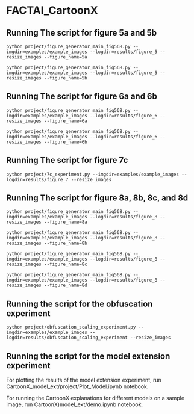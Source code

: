 # FACTAI_CartoonX

## Running The script for figure 5a and 5b

```
python project/figure_generator_main_fig568.py --imgdir=examples/example_images --logdir=results/figure_5 --resize_images --figure_name=5a

python project/figure_generator_main_fig568.py --imgdir=examples/example_images --logdir=results/figure_5 --resize_images --figure_name=5b
```

## Running The script for figure 6a and 6b

```
python project/figure_generator_main_fig568.py --imgdir=examples/example_images --logdir=results/figure_6 --resize_images --figure_name=6a

python project/figure_generator_main_fig568.py --imgdir=examples/example_images --logdir=results/figure_6 --resize_images --figure_name=6b
```
## Running The script for figure 7c

```
python project/7c_experiment.py --imgdir=examples/example_images --logdir=results/figure_7 --resize_images
```


## Running The script for figure 8a, 8b, 8c, and 8d

```
python project/figure_generator_main_fig568.py --imgdir=examples/example_images --logdir=results/figure_8 --resize_images --figure_name=8a

python project/figure_generator_main_fig568.py --imgdir=examples/example_images --logdir=results/figure_8 --resize_images --figure_name=8b

python project/figure_generator_main_fig568.py --imgdir=examples/example_images --logdir=results/figure_8 --resize_images --figure_name=8c

python project/figure_generator_main_fig568.py --imgdir=examples/example_images --logdir=results/figure_8 --resize_images --figure_name=8d
```

## Running the script for the obfuscation experiment

```
python project/obfuscation_scaling_experiment.py --imgdir=examples/example_images --logdir=results/obfuscation_scaling_experiment --resize_images
```

## Running the script for the model extension experiment

For plotting the results of the model extension experiment, run CartoonX_model_ext/project/Plot_Model.ipynb notebook.

For running the CartoonX explanations for different models on a sample image, run CartoonX)model_ext/demo.ipynb notebook.


